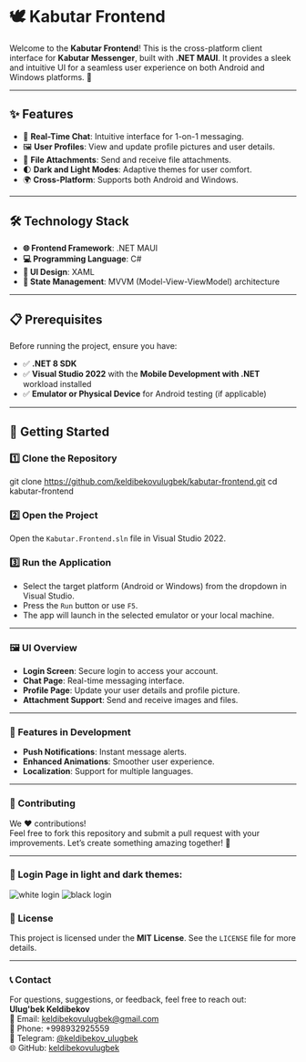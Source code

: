 # 🕊️ Kabutar Frontend

Welcome to the **Kabutar Frontend**! This is the cross-platform client interface for **Kabutar Messenger**, built with **.NET MAUI**. It provides a sleek and intuitive UI for a seamless user experience on both Android and Windows platforms. 🚀

---

## ✨ Features
- 💬 **Real-Time Chat**: Intuitive interface for 1-on-1 messaging.
- 🖼️ **User Profiles**: View and update profile pictures and user details.
- 📎 **File Attachments**: Send and receive file attachments.
- 🌓 **Dark and Light Modes**: Adaptive themes for user comfort.
- 🌍 **Cross-Platform**: Supports both Android and Windows.

---

## 🛠️ Technology Stack
- **🌐 Frontend Framework**: .NET MAUI
- **💻 Programming Language**: C#
- **🎨 UI Design**: XAML
- **🔄 State Management**: MVVM (Model-View-ViewModel) architecture

---

## 📋 Prerequisites
Before running the project, ensure you have:
- ✅ **.NET 8 SDK**
- ✅ **Visual Studio 2022** with the **Mobile Development with .NET** workload installed
- ✅ **Emulator or Physical Device** for Android testing (if applicable)

---

## 🚀 Getting Started

### 1️⃣ Clone the Repository
git clone https://github.com/keldibekovulugbek/kabutar-frontend.git
cd kabutar-frontend
### 2️⃣ Open the Project
Open the `Kabutar.Frontend.sln` file in Visual Studio 2022.

### 3️⃣ Run the Application
- Select the target platform (Android or Windows) from the dropdown in Visual Studio.
- Press the `Run` button or use `F5`.
- The app will launch in the selected emulator or your local machine.

---

### 🖼️ UI Overview
- **Login Screen**: Secure login to access your account.
- **Chat Page**: Real-time messaging interface.
- **Profile Page**: Update your user details and profile picture.
- **Attachment Support**: Send and receive images and files.

---

### 🌟 Features in Development
- **Push Notifications**: Instant message alerts.
- **Enhanced Animations**: Smoother user experience.
- **Localization**: Support for multiple languages.

---

### 🤝 Contributing
We ❤️ contributions!  
Feel free to fork this repository and submit a pull request with your improvements. Let’s create something amazing together! 🌟

---
### 🎨 Login Page in light and dark themes:

![white login](https://github.com/user-attachments/assets/af728e7a-453a-4c35-a122-1e85e715e33a)
![black login](https://github.com/user-attachments/assets/a0b439aa-777a-4c46-a28f-10b7a1ee105a)



### 📜 License
This project is licensed under the **MIT License**. See the `LICENSE` file for more details.

---

### 📞 Contact
For questions, suggestions, or feedback, feel free to reach out:  
**Ulug'bek Keldibekov**  
📧 Email: [keldibekovulugbek@gmail.com](mailto:keldibekovulugbek@gmail.com)  
📱 Phone: +998932925559  
📲 Telegram: [@keldibekov_ulugbek](https://t.me/keldibekov_ulugbek)  
🌐 GitHub: [keldibekovulugbek](https://github.com/keldibekovulugbek)
